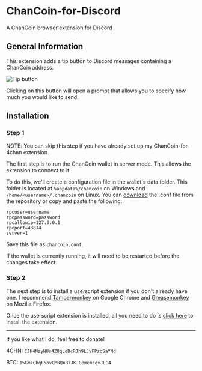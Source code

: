 # ChanCoin-for-Discord
A ChanCoin browser extension for Discord
## General Information
This extension adds a tip button to Discord messages containing a ChanCoin address.

![Tip button](http://i.imgur.com/GwnvIV6.png)

Clicking on this button will open a prompt that allows you to specify how much you would like to send.

## Installation

### Step 1

NOTE: You can skip this step if you have already set up my ChanCoin-for-4chan extension.

The first step is to run the ChanCoin wallet in server mode. This allows the extension to connect to it.

To do this, we'll create a configuration file in the wallet's data folder. This folder is located at `%appdata%/chancoin` on Windows and `/home/<username>/.chancoin` on Linux. You can [download](https://raw.githubusercontent.com/Michael4CHN/ChanCoin-for-Discord/master/chancoin.conf) the .conf file from the repository or copy and paste the following:


```
rpcuser=username
rpcpassword=password
rpcallowip=127.0.0.1
rpcport=43814
server=1
```

Save this file as `chancoin.conf`.

If the wallet is currently running, it will need to be restarted before the changes take effect.

### Step 2
The next step is to install a userscript extension if you don't already have one. I recommend [Tampermonkey](https://chrome.google.com/webstore/detail/tampermonkey/dhdgffkkebhmkfjojejmpbldmpobfkfo) on Google Chrome and [Greasemonkey](https://addons.mozilla.org/en-gb/firefox/addon/greasemonkey/) on Mozilla Firefox.

Once the userscript extension is installed, all you need to do is [click here](https://github.com/Michael4CHN/ChanCoin-for-Discord/raw/master/chancoindiscord.user.js) to install the extension.

___

If you like what I do, feel free to donate!

4CHN: `CJH4NzyNUs4Z8qLoDcRJh9LJvFPzqSaYNd`

BTC: `15GmzCbqF5ovQMNQnB7JKJGememcqvJLG4`
